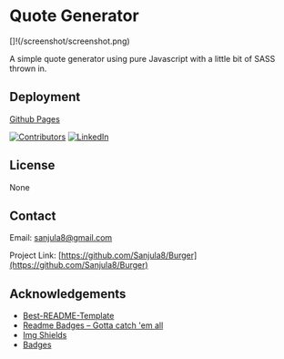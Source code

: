 # Quote Generator

[]!(/screenshot/screenshot.png)

A simple quote generator using pure Javascript with a little bit of SASS thrown in.

## Deployment

[Github Pages](https://sanjula8.github.io/quote-generator/)

[![Contributors][contributors-shield]][contributors-url]
[![LinkedIn][linkedin-shield]][linkedin-url]

## License

None

## Contact

Email: [sanjula8@gmail.com](sanjula8@gmail.com)

Project Link: [https://github.com/Sanjula8/Burger](https://github.com/Sanjula8/Burger)

## Acknowledgements

-   [Best-README-Template](https://github.com/othneildrew/Best-README-Template/blob/master/README.md)
-   [Readme Badges – Gotta catch 'em all](https://github.com/boennemann/badges)
-   [Img Shields](https://shields.io)
-   [Badges](https://forthebadge.com/)

<!-- MARKDOWN LINKS & IMAGES -->

[linkedin-shield]: https://img.shields.io/badge/-LinkedIn-black.svg?style=flat-square&logo=linkedin&colorB=555
[linkedin-url]: https://www.linkedin.com/in/sanjula-mahathantila-0046a7a3/
[contributors-shield]: https://img.shields.io/github/contributors/Swordspeare09/user-directory.svg?style=flat-square
[contributors-url]: https://github.com/Sanjula8/Burger/graphs/contributors
